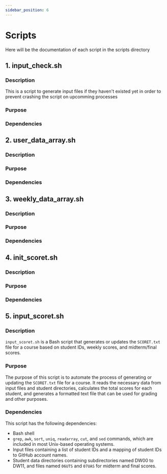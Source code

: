 ```yaml
---
sidebar_position: 6
---
```


# Scripts

Here will be the documentation of each script in the scripts directory

## 1. input_check.sh
### Description
This is a script to generate input files if they haven't existed yet in order to prevent crashing the script on upcomming processes

### Purpose


### Dependencies


## 2. user_data_array.sh
### Description
### Purpose
### Dependencies

## 3. weekly_data_array.sh
### Description
### Purpose
### Dependencies

## 4. init_scoret.sh
### Description
### Purpose
### Dependencies

## 5. input_scoret.sh
### **Description**

`input_scoret.sh` is a Bash script that generates or updates the `SCORET.txt` file for a course based on student IDs, weekly scores, and midterm/final scores.


### **Purpose**

The purpose of this script is to automate the process of generating or updating the `SCORET.txt` file for a course. It reads the necessary data from input files and student directories, calculates the total scores for each student, and generates a formatted text file that can be used for grading and other purposes.


### **Dependencies**

This script has the following dependencies:



* Bash shell
* `grep`, `awk`, `sort`, `uniq`, `readarray`, `cut`, and `sed` commands, which are included in most Unix-based operating systems.
* Input files containing a list of student IDs and a mapping of student IDs to GitHub account names.
* Student data directories containing subdirectories named DW00 to DW11, and files named `06UTS` and `07UAS` for midterm and final scores.